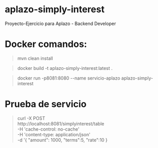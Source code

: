 # aplazo-simply-interest
Proyecto-Ejercicio para Aplazo - Backend Developer


# Docker comandos:
>mvn clean install

>docker build -t aplazo-simply-interest:latest .

>docker run -p8081:8080 --name servicio-aplazo aplazo-simply-interest

# Prueba de servicio
>curl -X POST \
  http://localhost:8081/simplyinterest/table \
  -H 'cache-control: no-cache' \
  -H 'content-type: application/json' \
  -d '{
"amount": 1000,
"terms":5,
"rate":10
}
